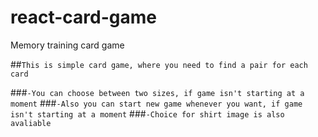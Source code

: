 # react-card-game
Memory training card game

##`This is simple card game, where you need to find a pair for each card`

###`-You can choose between two sizes, if game isn't starting at a moment`
###`-Also you can start new game whenever you want, if game isn't starting at a moment`
###`-Choice for shirt image is also avaliable`
